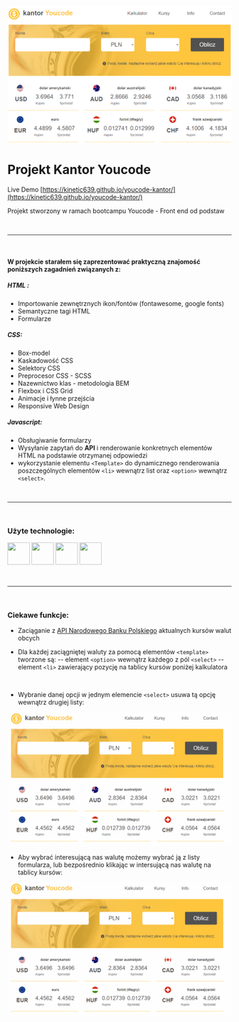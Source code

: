 

![mobile view](https://github.com/Kinetic639/youcode-kantor/blob/main/img/miniatures/website.png?raw=true)
# Projekt Kantor Youcode
Live Demo
[https://kinetic639.github.io/youcode-kantor/](https://kinetic639.github.io/youcode-kantor/)

Projekt stworzony w ramach bootcampu Youcode - Front end od podstaw

&nbsp;  

---  

&nbsp;  

#### W projekcie starałem się zaprezentować praktyczną znajomość poniższych zagadnień związanych z:

##### HTML :  
- Importowanie zewnętrznych ikon/fontów (fontawesome, google fonts)
- Semantyczne tagi HTML
- Formularze 


##### CSS:
- Box-model
- Kaskadowość CSS
- Selektory CSS
- Preprocesor CSS - SCSS
- Nazewnictwo klas - metodologia BEM
- Flexbox i CSS Grid
- Animacje i łynne przejścia
- Responsive Web Design 

##### Javascript:
- Obsługiwanie formularzy
- Wysyłanie zapytań do **API** i renderowanie konkretnych elementów HTML na podstawie otrzymanej odpowiedzi 
- wykorzystanie elementu `<Template>` do dynamicznego renderowania poszczególnych elementów `<li>` wewnątrz list oraz `<option>` wewnątrz `<select>`. 

&nbsp;  

---   

&nbsp;
### Użyte technologie:

<img src="https://cdn0.iconfinder.com/data/icons/HTML5/256/HTML_Logo.png" width="50" height="50"> 
<img src="https://cdn1.iconfinder.com/data/icons/logotypes/32/badge-css-3-512.png" width="50" height="50">  
<img src="https://cdn4.iconfinder.com/data/icons/logos-and-brands/512/288_Sass_logo-256.png" width="50" height="50">
<img src="https://cdn4.iconfinder.com/data/icons/logos-and-brands/512/187_Js_logo_logos-256.png" width="50" height="50">

&nbsp;

---   

&nbsp;

### Ciekawe funkcje:
- Zaciąganie z [API Narodowego Banku Polskiego](http://api.nbp.pl/) aktualnych kursów walut obcych
&nbsp;

- Dla każdej zaciągniętej waluty za pomocą elementów `<template>` tworzone są:
-- element `<option>` wewnątrz każdego z pól `<select>` 
-- element `<li>` zawierający pozycję na tablicy kursów poniżej kalkulatora

&nbsp;

- Wybranie danej opcji w jednym elemencie `<select>` usuwa tą opcję wewnątrz drugiej listy:

![remove selected option](https://github.com/Kinetic639/youcode-kantor/blob/main/img/miniatures/remove_selected.gif?raw=true)

- Aby wybrać interesującą nas walutę możemy wybrać ją z listy formularza, lub bezpośrednio klikając w intersującą nas walutę na tablicy kursów:

![remove selected option](https://github.com/Kinetic639/youcode-kantor/blob/main/img/miniatures/selection.gif?raw=true)
&nbsp;

